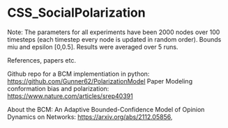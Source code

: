 # CSS_SocialPolarization

Note: The parameters for all experiments have been 2000 nodes over 100 timesteps (each timestep every node is updated in random order). Bounds miu and epsilon [0,0.5]. Results were averaged over 5 runs.

References, papers etc.

Github repo for a BCM implementiation in python: https://github.com/Gunner62/PolarizationModel
Paper Modeling conformation bias and polarization: https://www.nature.com/articles/srep40391

About the BCM: An Adaptive Bounded-Confidence Model of Opinion Dynamics on Networks: https://arxiv.org/abs/2112.05856,